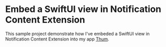 #  Embed a SwiftUI view in Notification Content Extension

This sample project demonstrate how I've embeded a SwiftUI view in Notification Content Extension into my app  [Thum](https://apps.apple.com/be/app/thum-events-reminders/id1549820386).
